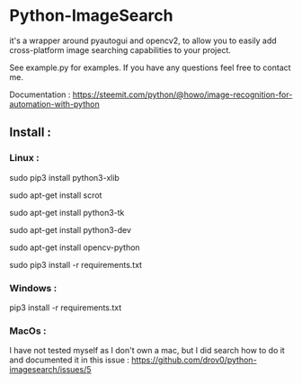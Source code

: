# Python-ImageSearch

it's a wrapper around pyautogui and opencv2, to allow you to easily add cross-platform image searching capabilities
to your project.


See example.py for examples. If you have any questions feel free to contact me.

Documentation : https://steemit.com/python/@howo/image-recognition-for-automation-with-python

## Install :

### Linux :

sudo pip3 install python3-xlib

sudo apt-get install scrot

sudo apt-get install python3-tk

sudo apt-get install python3-dev

sudo apt-get install  opencv-python

sudo pip3 install -r requirements.txt

### Windows :

pip3 install -r requirements.txt

### MacOs : 

I have not tested myself as I don't own a mac, but I did search how to do it and documented it in this issue : https://github.com/drov0/python-imagesearch/issues/5
